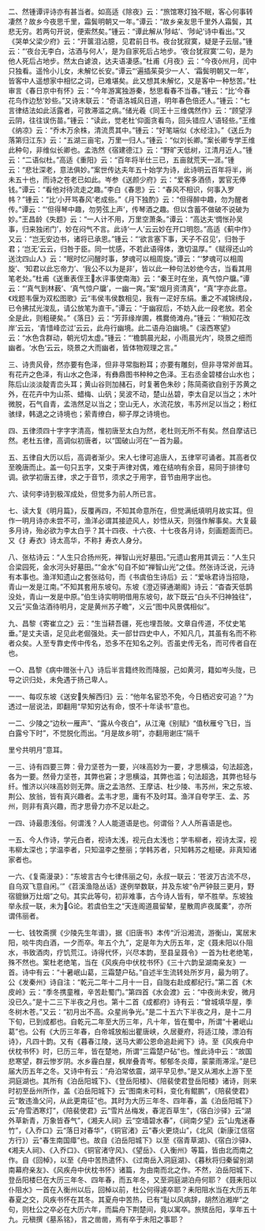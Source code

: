 <!-- { "loadSidebar": true } -->
二、然锺谭评诗亦有甚当者。如高适《除夜》云：“旅馆寒灯独不眠，客心何事转凄然？故乡今夜思千里，霜鬓明朝又一年。”谭云：“故乡亲友思千里外人霜鬓，其悲无穷。若两句开说，便索然矣。”锺云：“谭此解从‘陟岵’、‘陟屺’诗中看出。”又《哭单父梁少府》云：“开箧泪沾臆，见君前日书。夜台犹寂寞，疑是子云层。”锺云：“‘夜台无李白，沽酒与何人’，是为自家死后占地步。‘夜台犹寂寞’二句，是为他人死后占地步。然太白谑浪，达夫语凄感。”杜甫《月夜》云：“今夜州月，闰中只独看。遥怜小儿女，未解忆长安。”谭云“‘遍插茱萸少一人’、‘霜鬓明朝又一年’，皆客中人遥想家中相忆之词，已难堪矣。此又想其未解忆，又是客中一种愁苦。”杜审言《春日京中有怀》云：“今年游寓独游秦，愁思看春不当春。”锺云：“比‘今春花鸟作边愁’妙些。”又诗末联云：“奇语洛城风日道，明年春色倍还人。”锺云：“七言律结法如此活露者，可救滞滥之病。”储光羲《同王十三维偶然作》云：“顾望浮云阴，往往误伤苗。”锺云：“读此，觉老杜‘仰面贪看鸟，回头错应人’语轻些。”王维《纳凉》云：“乔木万余株，清流贯其中。”锺云：“好笔端似《水经注》。”《送丘为落第归江东》云：“五湖三亩宅，万里一归人。”锺云：“似刘长卿。”案长卿专学王维此种句，非维似长卿也。孟浩然《宿建德江》云：“野旷天低树，江清月近人。”锺云：“二语似杜。”高适《重阳》云：“百年将半仕三已，五亩就荒天一涯。”锺云：“悲壮深老，意法俱妙。”案世传达夫年五十始学为诗，此诗明云百年将半，尚未五十也，而诗之苍老已如此。岑参《送颜少府》云：“爱客多酒债，罢官无俸钱。”谭云：“看他对待流走之趣。”李白《春思》云：“春风不相识，何事入罗帏？”锺云：“比‘小开骂春风’老成些。”《月下独酌》云：“但得醉中趣，勿为醒者传。”谭云：“‘但得琴中趣，勿劳弦上声’，传琴酒之趣。但以含蓄不做破不说破为妙。”王昌龄《失题》云：“一人计不用，万里空萧条。”谭云：“高达夫‘惆怅孙吴事，归来独闭门’，妙在闷气不言。此诗‘一人’云云妙在开口明怨。”高适《蓟中作》又云：“岂无安边书，诸将已承恩。”锺云：“‘欲言塞下事，天子不召见’，归咎于君；‘岂无’云云，归咎于臣。同一忧感，不若此语得体，激切温厚。”《赋得还山吟送沈四山人》云：“眠时忆问醒时事，梦魂可以相周旋。”谭云：“‘梦魂可以相周旋’、‘知君以此忘帝力’、‘我公不以为是非’，皆以此一种句法妙绝今古，当看其用笔老处。”杜甫《送重表侄王水评事使南海》云：“秦王时在坐，真气惊户牖。”谭云：“‘真气到林薮’、‘真气惊户牖’，一幽一爽。”案“烟月资清真”，“真”字亦此意。《戏题韦偃为双松图歌》云“韦侯韦侯数相见，我有一疋好东绢。重之不减锦绣段，已令拂拭光浚乱，请公放笔为直干。”谭云：“于幽寂后，不妨入此一段老放。若全全是此，则粗硬矣。”《落日》云：“芳菲缘岸圃，樵爨倚滩舟。”锺云：“‘稍知花改岸’云云，‘青惜峰峦过’云云，此舟行幽境。此二语舟泊幽境。”《滚西寒望》云：“水色含群动，朝光切太虚。”锺云：“‘檐鹊晨光起，小雨晨光内’，晓景之细而幽者。‘水色’云云，晓景之大而幽者，皆体物观理之言。”

三、诗贵风骨，然亦要有色泽，但非寻常脂粉耳；亦要有雕刻，但非寻常斧凿耳。有花卉之色泽，有山水之色泽，有彝鼎图书种种之色泽。王右丞金碧楼台山水也；陈后山淡淡靛青峦头耳；黄山谷则加赭石，时复著色朱砂；陈简斋欲自别于苏黄之外，在花卉中为山茶、蜡梅、山矾；吴波不动，楚山丛碧，李太自足以当之；木叶微脱，石气自青，孟浩然足以当之；空山无人，水流花放，韦苏州足以当之；粉红骇绿，韩退之之诗境也；萦青缭白，柳子厚之诗境也。

四、五律须四十字字字清高，惟初唐至太白为然，老杜则无所不有矣。然自摩诘已然。老杜五律，高调似初唐者，以“国破山河在”一首为最。

五、五律自大历以后，高调者渐少。宋人七律可追唐人，五律罕可诵者。其高者仅至晚唐而止。盖一句只五字，又束于声律对偶，难在结响有余音，易同于排律句调。欲学初唐五律，求之于音节，须求之于用字，音节由用字出也。

六、读何李诗到极浑成处，但觉多为前人所已言。

七、读大复《明月篇》，反覆再四，不知其命意所在，但觉满纸填明月故实耳。但作一明月诗亦未尝不可，渔洋必谓其接迹风人，妙悟从天，则强作解事矣。大复最多月诗，殆必欲为李太白乎？其十四夜、十六夜、十七夜各月诗，刻画题面而已。又《扌寿衣》诗太高华，不称扌寿衣人身分。

八、张枯诗云：“人生只合扬州死，禅智山光好墓田。”元遗山套用其调云：“人生只合梁园死，金水河头好墓田。”“金水”句自不如“禅智山光”之佳。然张诗泛说，元诗有本事也。渔洋知遗山之套张祜句，而《书虞伯生诗后》云：“爱咏君诗当招隐，青山一发是江南。”不知其套用东坡句。东坡《澄迈驿通潮阁》诗云：“杳杳天低鹊没处，青山一发是中原。”伯生诗实明明借用东坡句，故下既云“白头不归神独往”，又云“买鱼沽酒待明月，定是黄州苏子瞻”，义云“图中风景偶相似”。

九、昌黎《寄崔立之》云：“生当耕吾疆，死也埋吾陂。文章自传道，不仗史笔垂。”是丈夫语，足见此老倔强处。夫一部廿四史中人，不知凡几，其虽有名而不称者众矣。人至专靠史传中传名，恐多不在知名之列。否虽史传无名，而可传者自在也。

一○、昌黎《病中赠张十八》诗后半言籍终败而降服，己如黄河，籍如岑头陇，已导之识归处，未免遇于扬己卑人。

一一、每叹东坡《送安失解西归》云：“他年名宦恐不免，今日栖迟安可追？”为透过一层说法，即翻用“早知穷达有命，恨不十年读书”意也。

一二、少陵之“边秋一雁声”、“露从今夜白”，从江淹《别赋》“值秋雁兮飞日，当白露兮下时”，不觉脱化而出。“月是故乡明”，亦翻用谢庄“隔千




里兮共明月”意耳。

一三、诗有四要三弊：骨力坚苍为一要，兴味高妙为一要，才思横溢，句法超逸，各为一要。然骨力坚苍，其弊也窘；才思横溢，其弊也滥；句法超逸，其弊也轻与纤。惟济以兴味高妙则无弊。唐之孟浩然、王摩诘、杜少陵、韦苏州，宋之东坡、荆公、放翁，皆有真兴趣者。孟韦才思，庸有不及时耳。渔洋自夸学王、孟、苏州，则非有真兴趣，而才思骨力亦不足以赴之。

一四、诗最患浅俗。何谓浅？人人能道语是也。何谓俗？人人所喜语是也。

一五、今人作诗，学元白者，视诗太浅，视元白太浅也；学韦柳者，视诗太深，视韦柳太深也；学温李者，只知温李之整丽；学韩苏者，只知韩苏之粗硬。非真知诸家者也。

一六、《复斋漫录》：“东坡言古今七律伟丽之句，永叔一联云：‘苍波万古流不尽，自乌双飞意自闲。’”《苕溪渔隐丛话》遂例举数联，并及东坡“令严钟鼓三更月，野宿貔貅万灶烟”之句。其实此等句，初非难事，古今诗人皆有，举不胜举。东坡独举永叔一联，未为论。若虞伯生之“天连阁道晨留辇，星散周庐夜属橐”，亦所谓伟丽者。

一七、钱牧斋撰《少陵先生年谱》，据《旧唐书》本传“沂沿湘流，游衡山，寓居末阳，啖牛肉白酒，一夕而卒。年五个九”，定是年为大历五年，定《聂未阳以仆阻水，书致酒肉，疗饥荒江。诗得代怀，兴尽本韵，至县呈聂令》一首为杜老绝笔，殊不然也。案杜老绝笔，当在《风疾舟中伏枕书怀》《三十六韵呈湖南亲友》一首。诗中有云：“十暑岷山葛，三霜楚户砧。”自述半生流转处所岁月，最为明了。公《发秦州》诗自注：“乾元二年十二月十一日，自陇右赴成都纪行。”第二首《木皮岭》云：“季冬携童稚，辛苦赴蜀门。”第四首《水会渡》云：“中夜尚未安，微月没已久。”是十二三下半夜之月也。第十二首《成都府》诗有云：“曾城填华屋，季冬树木苍。”又云：“初月出不高。众星尚争光。”是二十五六下半夜之月，是十二月下旬，已到成都也。自乾元二年至大历三年，凡十年，皆在蜀中，所谓“十暑岷山葛”也。公有《大历三年春，白帝城放船出瞿唐峡，久居夔府，将适江陵，漂泊有诗》，凡四十韵。又有《暮春江陵，送马大卿公恩命追赴阙下》诗。至《风疾舟中伏枕书怀》时，巳历三年，皆在楚地，所谓“三霜楚户砧”也。惟此诗中云：“故国悲寒望，群云惨岁阴。水乡霾白屋，枫岸叠青岑。郁郁冬炎瘴，蒙蒙雨滞淫。”是巳届大历五年之冬。又诗中有云：“舟泊常依震，湖平早见参。”是又从湘水上游下至洞庭湖也。其所有《泊岳阳城下》、《登岳阳楼》、《陪裴使君登岳阳楼》诸诗，则来时初至岳州所作，盖《泊岳阳城下》云“图南未可料，变化有鲲鹏”，《陪裴使君》云“敢违渔父问，从此更南征”也。其时为大历三年冬、四年春，盖《泊岳阳城下》云“舟雪洒寒灯”，《陪裴使君》云“雪片丛梅发，春泥百草生”，《宿白沙驿》云“湖外草新青，万象皆舂气”，《湘夫人祠》云“空墙碧水春”，《祠南夕望》云“山鬼迷春竹”，《入乔口》云“落日对春华”，《铜官渚》云“春火更烧山”，《北风（新康江信宿方行》）云“春生南国瘴”也。故自《泊岳阳城下》以至《宿青草湖》、《宿白沙驿》、《湘夫人祠》、《入乔口》、《铜官渚守风》、《望岳》、《入衡州》等篇，皆由北而南之作。自《回棹》，以至《舟中苦热遣怀》、《过南岳入洞庭湖》、《暮秋将归秦留别湖南幕府亲友》、《风疾舟中伏枕书怀》诸篇，为由南而北之作。不然，泊岳阳城下、登岳阳楼巳在大历三年冬、四年春，而五年冬，又至洞庭湖泊舟何耶？《聂耒阳以仆阻水》一首在入衡州以后，回棹以前，杜公何得遽卒耶？耒阳阻水当在大历五年春夏之交，风疾书怀在其冬。其夏舟中苦热，已有“耻以风病辞，胡然泊湘岸”之句，则杜公之卒必在大历六年，而扁舟下荆楚间，竟以寓卒。旅殡岳阳，享年五十九。元稹撰《墓系铭》，言之凿凿，焉有卒于未阳之事耶？

